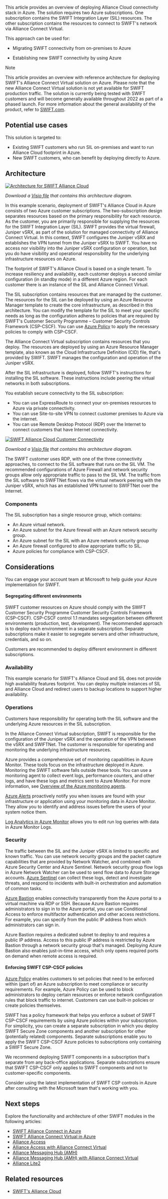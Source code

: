 This article provides an overview of deploying Alliance Cloud connectivity stack in Azure. The solution requires two Azure subscriptions. One subscription contains the SWIFT Integration Layer (SIL) resources. The other subscription contains the resources to connect to SWIFT's network via Alliance Connect Virtual.

This approach can be used for:

* Migrating SWIFT connectivity from on-premises to Azure

* Establishing new SWIFT connectivity by using Azure

> [!NOTE]
> This article provides an overview with reference architecture for deploying SWIFT's Alliance Connect Virtual solution on Azure. Please note that the new Alliance Connect Virtual solution is not yet available for SWIFT production traffic. The solution is currently being tested with SWIFT customers and will become generally available throughout 2022 as part of a phased launch. For more information about the general availability of the product, refer to [SWIFT.com](https://www.swift.com/our-solutions/interfaces-and-integration/alliance-connect-virtual).


## Potential use cases

This solution is targeted to:

* Existing SWIFT customers who run SIL on-premises and want to run Alliance Cloud footprint in Azure.
* New SWIFT customers, who can benefit by deploying directly to Azure.

## Architecture

[![Architecture for SWIFT Alliance Cloud](./media/swift-alliance-cloud.png)](./media/swift-alliance-cloud.png#lightbox)

_Download a [Visio file](https://arch-center.azureedge.net/swift-alliance-cloud.vsdx) that contains this architecture diagram._

In this example scenario, deployment of SWIFT's Alliance Cloud in Azure consists of two Azure customer subscriptions. The two-subscription design separates resources based on the primary responsibility for each resource. As the customer, you are primarily responsible for supplying the resources for the SWIFT Integration Layer (SIL). SWIFT provides the virtual firewall, Juniper vSRX, as part of the solution for managed connectivity of Alliance Connect Virtual. In this context, SWIFT configures the Juniper vSRX and establishes the VPN tunnel from the Juniper vSRX to SWIFT. You have no access nor visibility into the Juniper vSRX configuration or operation, but you do have visibility and operational responsibility for the underlying infrastructure resources on Azure.

The footprint of SWIFT's Alliance Cloud is based on a single tenant. To increase resiliency and availability, each customer deploys a second similar configuration (in standby mode) in a different Azure region. For each customer there is an instance of the SIL and Alliance Connect Virtual.

The SIL subscription contains resources that are managed by the customer. The resources for the SIL can be deployed by using an Azure Resource Manager template to create the core infrastructure, as described in this architecture. You can modify the template for the SIL to meet your specific needs as long as the configuration adheres to policies that are required by SWIFT's Customer Security Programme – Customer Security Controls Framework (CSP-CSCF). You can use [Azure Policy](https://azure.microsoft.com/services/azure-policy) to apply the necessary policies to comply with CSP-CSCF.

The Alliance Connect Virtual subscription contains resources that you deploy. The resources are deployed by using an Azure Resource Manager template, also known as the Cloud Infrastructure Definition (CID) file, that's provided by SWIFT. SWIFT manages the configuration and operation of the Juniper vSRX.

After the SIL infrastructure is deployed, follow SWIFT's instructions for installing the SIL software. These instructions include peering the virtual networks in both subscriptions.

You establish secure connectivity to the SIL subscription:

* You can use ExpressRoute to connect your on-premises resources to Azure via private connectivity.
* You can use Site-to-site VPN to connect customer premises to Azure via the internet.
* You can use Remote Desktop Protocol (RDP) over the Internet to connect customers that have Internet connectivity.

[![SWIFT Alliance Cloud Customer Connectivity](./media/swift-alliance-cloud-customer-connectivity.png)](./media/swift-alliance-cloud-customer-connectivity.png#lightbox)

_Download a [Visio file](https://arch-center.azureedge.net/swift-alliance-cloud-customer-connectivity.vsdx) that contains this architecture diagram._

The SWIFT customer uses RDP, with one of the three connectivity approaches, to connect to the SIL software that runs on the SIL VM. The recommended configurations of Azure Firewall and network security groups allow only appropriate traffic to pass to the SIL VM. The traffic from the SIL software to SWIFTNet flows via the virtual network peering with the Juniper vSRX, which has an established VPN tunnel to SWIFTNet over the Internet.

### Components

The SIL subscription has a single resource group, which contains:

* An Azure virtual network.
* An Azure subnet for the Azure firewall with an Azure network security group.
* An Azure subnet for the SIL with an Azure network security group
* An Azure firewall configured to allow appropriate traffic to SIL.
* Azure policies for compliance with CSP-CSCF.

## Considerations

You can engage your account team at Microsoft to help guide your Azure implementation for SWIFT.

#### Segregating different environments

SWIFT customer resources on Azure should comply with the SWIFT Customer Security Programme Customer Security Controls Framework (CSP-CSCF). CSP-CSCF control 1.1 mandates segregation between different environments (production, test, development). The recommended approach is to deploy each environment in a separate subscription. Separate subscriptions make it easier to segregate servers and other infrastructure, credentials, and so on.

Customers are recommended to deploy different environment in different subscriptions.

### Availability

This example scenario for SWIFT's Alliance Cloud and SIL does not provide high availability features footprint. You can deploy multiple instances of SIL and Alliance Cloud and redirect users to backup locations to support higher availability.

### Operations

Customers have responsibility for operating both the SIL software and the underlying Azure resources in the SIL subscription.

In the Alliance Connect Virtual subscription, SWIFT is responsible for the configuration of the Juniper vSRX and the operation of the VPN between the vSRX and SWIFTNet. The customer is responsible for operating and monitoring the underlying infrastructure resources.

Azure provides a comprehensive set of monitoring capabilities in Azure Monitor. These tools focus on the infrastructure deployed in Azure. Monitoring the SWIFT software falls outside these tools. You can use a monitoring agent to collect event logs, performance counters, and other logs, and have these logs and metrics sent to Azure Monitor. For more information, see [Overview of the Azure monitoring agents](/azure/azure-monitor/platform/agents-overview).

[Azure Alerts](/azure/azure-monitor/alerts/alerts-overview) proactively notify you when issues are found with your infrastructure or application using your monitoring data in Azure Monitor. They allow you to identify and address issues before the users of your system notice them.

[Log Analytics in Azure Monitor](/azure/azure-monitor/logs/log-analytics/overview) allows you to edit run log queries with data in Azure Monitor Logs.

### Security

The traffic between the SIL and the Juniper vSRX is limited to specific and known traffic. You can use network security groups and the packet capture capabilities that are provided by  Network Watcher, and combined with Azure Security Center and Azure Sentinel. Network security group flow logs in Azure Network Watcher can be used to send flow data to Azure Storage accounts. [Azure Sentinel](/services/azure-sentinel/) can collect these logs, detect and investigate threats, and respond to incidents with built-in orchestration and automation of common tasks.

[Azure Bastion](/services/azure-bastion/) enables connectivity transparently from the Azure portal to a virtual machine via RDP or SSH. Because Azure Bastion requires administrators to sign in to the Azure portal, you can use Conditional Access to enforce multifactor authentication and other access restrictions. For example, you can specify from the public IP address from which administrators can sign in.

Azure Bastion requires a dedicated subnet to deploy to and requires a public IP address. Access to this public IP address is restricted by Azure Bastion through a network security group that's managed. Deploying Azure Bastion also enables just-in-time access, which only opens required ports on demand when remote access is required.

#### Enforcing SWIFT CSP-CSCF policies

[Azure Policy](/services/azure-policy) enables customers to set policies that need to be enforced within (part of) an Azure subscription to meet compliance or security requirements. For example, Azure Policy can be used to block administrators to deploy certain resources or enforce network configuration rules that block traffic to internet. Customers can use built-in policies or create policies themselves.

SWIFT has a policy framework that helps you enforce a subset of SWIFT CSP-CSCF requirements by using Azure policies within your subscription. For simplicity, you can create a separate subscription in which you deploy SWIFT Secure Zone components and another subscription for other (potentially related) components. Separate subscriptions enable you to apply the SWIFT CSP-CSCF Azure policies to subscriptions only containing a SWIFT Secure Zone.

We recommend deploying SWIFT components in a subscription that's separate from any back-office applications. Separate subscriptions ensure that SWIFT CSP-CSCF only applies to SWIFT components and not to customer-specific components.

Consider using the latest implementation of SWIFT CSP controls in Azure after consulting with the Microsoft team that's working with you.

## Next steps

Explore the functionality and architecture of other SWIFT modules in the following articles:

* [SWIFT Alliance Connect in Azure](swift-on-azure-srx.yml)
* [SWIFT Alliance Connect Virtual in Azure](swift-on-azure-vsrx.yml)
* [Alliance Access](swift-alliance-access-vsrx-on-azure.yml)
* [Alliance Access with Alliance Connect Virtual](swift-alliance-access-on-azure.yml)
* [Alliance Messaging Hub (AMH)](swift-alliance-messaging-hub.yml)
* [Alliance Messaging Hub (AMH) with Alliance Connect Virtual](swift-alliance-messaging-hub-vsrx.yml)
* [Alliance Lite2](swift-alliance-lite-2-on-azure.yml)

## Related resources

* [SWIFT's Alliance Cloud](https://www.swift.com/our-solutions/interfaces-and-integration/alliance-cloud)

<!-- links -->

[calculator]: https://azure.com/e/